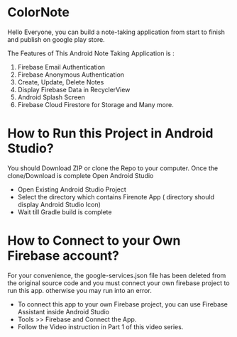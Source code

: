 # ColorNote
Hello Everyone, you can build a note-taking application from start to finish and publish on google play store. 

The Features of This Android Note Taking Application is : 
1. Firebase Email Authentication 
2. Firebase Anonymous Authentication 
3. Create, Update, Delete Notes
4. Display Firebase Data in RecyclerView 
5. Android Splash Screen 
6. Firebase Cloud Firestore for Storage and Many more. 


# How to Run this Project in Android Studio? 
You should Download ZIP or clone the Repo to your computer. 
Once the clone/Download is complete Open Android Studio 
* Open Existing Android Studio Project 
* Select the directory which contains Firenote App ( directory should display Android Studio Icon) 
* Wait till Gradle build is complete 

# How to Connect to your Own Firebase account? 
For your convenience, the google-services.json file has been deleted from the original source code and you must connect your own firebase project to run this app. otherwise you may run into an error. 

* To connect this app to your own Firebase project, you can use Firebase Assistant inside Android Studio 
* Tools >> Firebase and Connect the App. 
* Follow the Video instruction in Part 1 of this video series. 
